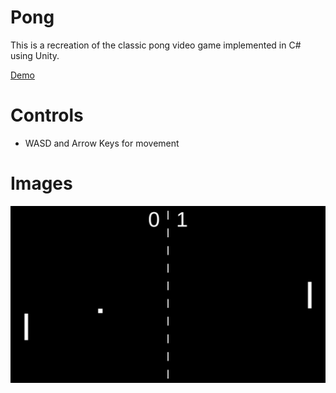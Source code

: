 # Pong

This is a recreation of the classic pong video game implemented in C# using Unity.

[Demo](https://cfranco-1.itch.io/pong)

# Controls
- WASD and Arrow Keys for movement

# Images
![pong](screenshot.png)
